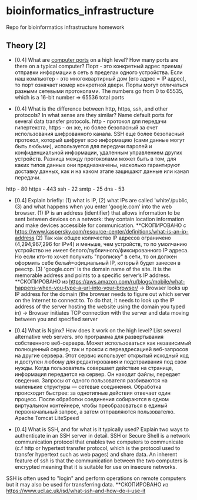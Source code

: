 # bioinformatics_infrastructure
Repo for bioinformatics infrastructure homework

## Theory [2]

* [0.4] What are [computer ports](https://www.cloudflare.com/learning/network-layer/what-is-a-computer-port/) on a high level? How many ports are there on a typical computer?
Порт - это конкретный адрес приема/отправки информации в сеть в пределах одного устройства. Если наш компьютер - это многоквартирный дом (его адрес = IP адрес), то порт означает номер конкретной двери. Порты могут отличаться разными сетевыми протоколами.
The numbers go from 0 to 65535, which is a 16-bit number => 65536 total ports

* [0.4] What is the difference between http, https, ssh, and other protocols? In what sense are they similar? Name default ports for several data transfer protocols.
http - протокол для передачи гипертекста, https - он же, но более безопасный за счет использования шифрованного канала. SSH еще более безопасный протокол, который шифрует всю информацию (сами данные могут быть любыми), используется для передачи паролей и конфиденциальной информации, удаленным управлением других устройств. Разница между протоколами может быть в том, для каких типов данных они предназначены, насколько гарантируют доставку данных, как и на каком этапе защищают данные или канал передачи.

http - 80
https - 443
ssh - 22
smtp - 25
dns - 53

* [0.4] Explain briefly: (1) what is IP, (2) what IPs are called 'white'/public, (3) and what happens when you enter 'google.com' into the web browser. 
(1) IP is an address (identifier) that allows information to be sent between devices on a network: they contain location information and make devices accessible for communication. **СКОПИРОВАНО с https://www.kaspersky.com/resource-center/definitions/what-is-an-ip-address
(2) Так как общее количество IP адресов ограничено (4,294,967,296 for IPv4) и меньше, чем устройств, то по умолчанию устройство не имеет белого/публичного/фиксированного IP адреса. Но если кто-то хочет получить "прописку" в сети, то он должен оформить себе белый=официальный IP, который будет занесен в реестр.
(3) 'google.com' is the domain name of the site. It is the memorable address and points to a specific server’s IP address. **СКОПИРОВАНО из https://aws.amazon.com/ru/blogs/mobile/what-happens-when-you-type-a-url-into-your-browser/
-> Browser looks up IP address for the domain (the browser needs to figure out which server on the Internet to connect to. To do that, it needs to look up the IP address of the server hosting the website using the domain you typed in)
-> Browser initiates TCP connection with the server and data moving between you and specified server

* [0.4] What is Nginx? How does it work on the high level? List several alternative web servers.
это программа для развертывания собственного веб-сервера. Может использоваться как независимый полноценный сервер, так и прокси с переадресацией веб-запросов на другие сервера.
Этот сервис использует открытый исходный код и доступен любому для редактирования и подстраивания под свои нужды.
Когда пользователь совершает действие на странице, информация передается на сервер. Он находит файлы, передает сведения. Запросы от одного пользователя разбиваются на маленькие структуры — сетевые соединения. Обработка происходит быстрее: за однотипные действия отвечает один процесс. После обработки соединения собираются в одном виртуальном контейнере, чтобы преобразоваться в единый первоначальный запрос, а затем отправляются пользователю.
Apache
Tomcat
LiteSpeed

* [0.4] What is SSH, and for what is it typically used? Explain two ways to authenticate in an SSH server in detail.
SSH or Secure Shell is a network communication protocol that enables two computers to communicate (c.f http or hypertext transfer protocol, which is the protocol used to transfer hypertext such as web pages) and share data. An inherent feature of ssh is that the communication between the two computers is encrypted meaning that it is suitable for use on insecure networks.

SSH is often used to "login" and perform operations on remote computers but it may also be used for transferring data.
**СКОПИРОВАНО из https://www.ucl.ac.uk/isd/what-ssh-and-how-do-i-use-it

